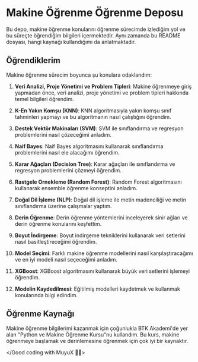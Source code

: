 # Makine Öğrenme Öğrenme Deposu

Bu depo, makine öğrenme konularını öğrenme sürecimde izlediğim yol ve bu süreçte öğrendiğim bilgileri içermektedir. Aynı zamanda bu README dosyası, hangi kaynağı kullandığımı da anlatmaktadır.

## Öğrendiklerim

Makine öğrenme sürecim boyunca şu konulara odaklandım:

1. **Veri Analizi, Proje Yönetimi ve Problem Tipleri**: Makine öğrenmeye giriş yapmadan önce, veri analizi, proje yönetimi ve problem tipleri hakkında temel bilgileri öğrendim.

2. **K-En Yakın Komşu (KNN)**: KNN algoritmasıyla yakın komşu sınıf tahminleri yapmayı ve bu algoritmanın nasıl çalıştığını öğrendim.

3. **Destek Vektör Makinaları (SVM)**: SVM ile sınıflandırma ve regresyon problemlerini nasıl çözeceğimi anladım.

4. **Naif Bayes**: Naif Bayes algoritmasını kullanarak sınıflandırma problemlerini nasıl ele alacağımı öğrendim.

5. **Karar Ağaçları (Decision Tree)**: Karar ağaçları ile sınıflandırma ve regresyon problemlerini çözmeyi öğrendim.

6. **Rastgele Ornekleme (Random Forest)**: Random Forest algoritmasını kullanarak ensemble öğrenme konseptini anladım.

7. **Doğal Dil İşleme (NLP)**: Doğal dil işleme ile metin madenciliği ve metin sınıflandırma üzerine çalışmalar yaptım.

8. **Derin Öğrenme**: Derin öğrenme yöntemlerini inceleyerek sinir ağları ve derin öğrenme konularını keşfettim.

9. **Boyut İndirgeme**: Boyut indirgeme tekniklerini kullanarak veri setlerini nasıl basitleştireceğimi öğrendim.

10. **Model Seçimi**: Farklı makine öğrenme modellerini nasıl karşılaştıracağımı ve en iyi modeli nasıl seçeceğimi anladım.

11. **XGBoost**: XGBoost algoritmasını kullanarak büyük veri setlerini işlemeyi öğrendim.

12. **Modelin Kaydedilmesi**: Eğitilmiş modelleri kaydetmek ve kullanmak konularında bilgi edindim.

## Öğrenme Kaynağı

Makine öğrenme bilgilerimi kazanmak için çoğunlukla BTK Akademi'de yer alan "Python ve Makine Öğrenme Kursu"nu kullandım. Bu kurs, makine öğrenmeye başlamak ve derinlemesine öğrenmek için çok iyi bir kaynaktır.

</Good coding with MuyuX 👨‍💻>
